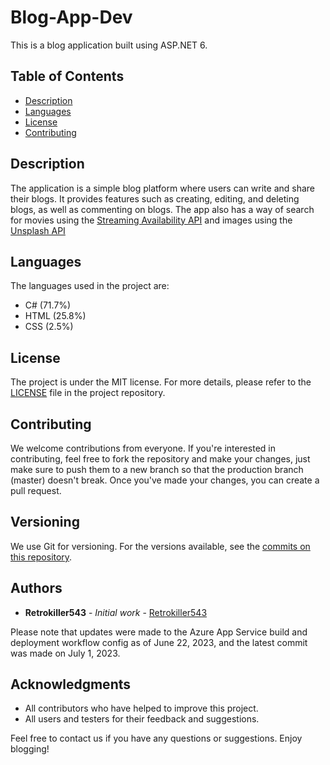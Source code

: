 # Blog-App-Dev

This is a blog application built using ASP.NET 6.

## Table of Contents
- [Description](#description)
- [Languages](#languages)
- [License](#license)
- [Contributing](#contributing)

## Description
The application is a simple blog platform where users can write and share their blogs. It provides features such as creating, editing, and deleting blogs, as well as commenting on blogs. The app also has a way of search for movies using the [Streaming Availability API](https://rapidapi.com/movie-of-the-night-movie-of-the-night-default/api/streaming-availability/) and images using the [Unsplash API](https://unsplash.com/documentation)

## Languages
The languages used in the project are:
- C# (71.7%)
- HTML (25.8%)
- CSS (2.5%)

## License
The project is under the MIT license. For more details, please refer to the [LICENSE](https://github.com/Retrokiller543/Blog-App-Dev/blob/main/LICENSE.txt) file in the project repository.

## Contributing
We welcome contributions from everyone. If you're interested in contributing, feel free to fork the repository and make your changes, just make sure to push them to a new branch so that the production branch (master) doesn't break. Once you've made your changes, you can create a pull request. 

## Versioning
We use Git for versioning. For the versions available, see the [commits on this repository](https://github.com/Retrokiller543/Blog-App-Dev/commits).

## Authors
- **Retrokiller543** - *Initial work* - [Retrokiller543](https://github.com/Retrokiller543)

Please note that updates were made to the Azure App Service build and deployment workflow config as of June 22, 2023, and the latest commit was made on July 1, 2023.

## Acknowledgments
- All contributors who have helped to improve this project.
- All users and testers for their feedback and suggestions. 

Feel free to contact us if you have any questions or suggestions. Enjoy blogging!
